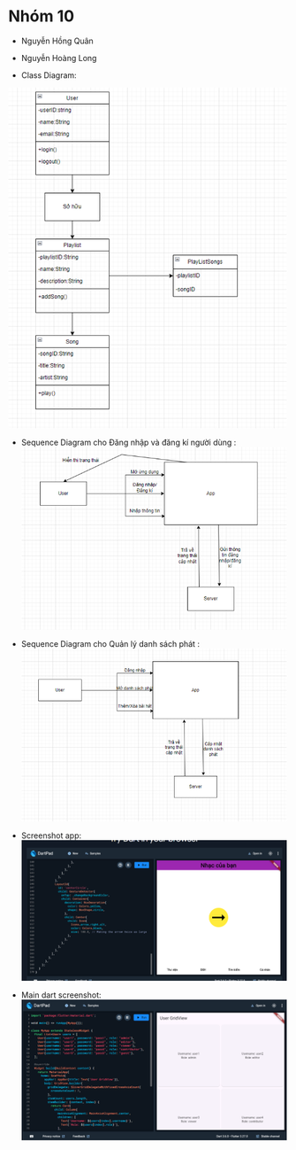 # Nhóm 10
- Nguyễn Hồng Quân
- Nguyễn Hoàng Long

- Class Diagram:

![Image](<Class Diagram.PNG>)

- Sequence Diagram cho Đăng nhập và đăng kí người dùng :
![Image](<Sequence Diagram cho Đăng nhập và đăng ký người dùng.PNG>)

- Sequence Diagram cho Quản lý danh sách phát :
![Image](<Sequence Diagram cho Quản lý danh sách phát.PNG>)

- Screenshot app:
![Image](<Screenshot.PNG>)

- Main dart screenshot:
![Image](<Main dart.PNG>)
